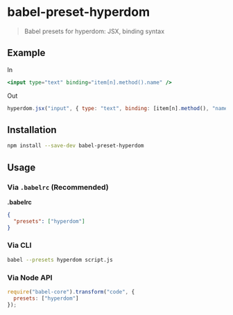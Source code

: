 # babel-preset-hyperdom

> Babel presets for hyperdom: JSX, binding syntax

## Example

In

```jsx
<input type="text" binding="item[n].method().name" />
```

Out

```js
hyperdom.jsx("input", { type: "text", binding: [item[n].method(), "name"] });
```

## Installation

```sh
npm install --save-dev babel-preset-hyperdom
```

## Usage

### Via `.babelrc` (Recommended)

**.babelrc**

```json
{
  "presets": ["hyperdom"]
}
```

### Via CLI

```sh
babel --presets hyperdom script.js
```

### Via Node API

```javascript
require("babel-core").transform("code", {
  presets: ["hyperdom"]
});
```
